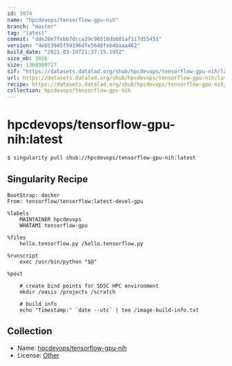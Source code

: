 ```yaml
---
id: 3874
name: "hpcdevops/tensorflow-gpu-nih"
branch: "master"
tag: "latest"
commit: "dde20e7febb7dcca39c96510db601af117d55451"
version: "4e013945f99196dfe5648feb4baaa462"
build_date: "2021-03-19T21:37:15.195Z"
size_mb: 3026
size: 1368989727
sif: "https://datasets.datalad.org/shub/hpcdevops/tensorflow-gpu-nih/latest/2021-03-19-dde20e7f-4e013945/4e013945f99196dfe5648feb4baaa462.simg"
url: https://datasets.datalad.org/shub/hpcdevops/tensorflow-gpu-nih/latest/2021-03-19-dde20e7f-4e013945/
recipe: https://datasets.datalad.org/shub/hpcdevops/tensorflow-gpu-nih/latest/2021-03-19-dde20e7f-4e013945/Singularity
collection: hpcdevops/tensorflow-gpu-nih
---
```


# hpcdevops/tensorflow-gpu-nih:latest

```bash
$ singularity pull shub://hpcdevops/tensorflow-gpu-nih:latest
```

## Singularity Recipe

```singularity
BootStrap: docker
From: tensorflow/tensorflow:latest-devel-gpu

%labels
    MAINTAINER hpcdevops
    WHATAMI tensorflow-gpu

%files
    hello.tensorflow.py /hello.tensorflow.py

%runscript
    exec /usr/bin/python "$@"

%post

    # create bind points for SDSC HPC environment
    mkdir /oasis /projects /scratch

    # build info
    echo "Timestamp:" `date --utc` | tee /image-build-info.txt
```

## Collection

 - Name: [hpcdevops/tensorflow-gpu-nih](https://github.com/hpcdevops/tensorflow-gpu-nih)
 - License: [Other](None)

